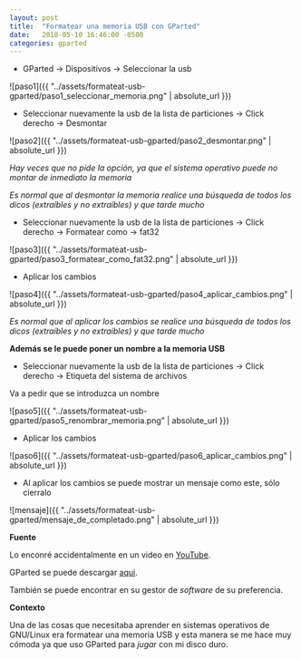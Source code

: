 ```yaml
---
layout: post
title:  "Formatear una memoria USB con GParted"
date:   2018-05-10 16:46:00 -0500
categories: gparted
--- 
```


* GParted -> Dispositivos -> Seleccionar la usb

![paso1]({{ "../assets/formateat-usb-gparted/paso1_seleccionar_memoria.png" | absolute_url }})

* Seleccionar nuevamente la usb de la lista de particiones -> Click derecho -> Desmontar

![paso2]({{ "../assets/formateat-usb-gparted/paso2_desmontar.png" | absolute_url }})

*Hay veces que no pide la opción, ya que el sistema operativo puede no montar de inmediato la memoria*

*Es normal que al desmontar la memoria realice una búsqueda de todos los dicos (extraíbles y no extraíbles) y que tarde mucho*

* Seleccionar nuevamente la usb de la lista de particiones -> Click derecho -> Formatear como -> fat32

![paso3]({{ "../assets/formateat-usb-gparted/paso3_formatear_como_fat32.png" | absolute_url }})

* Aplicar los cambios

![paso4]({{ "../assets/formateat-usb-gparted/paso4_aplicar_cambios.png" | absolute_url }})


*Es normal que al aplicar los cambios se realice una búsqueda de todos los dicos (extraíbles y no extraíbles) y que tarde mucho*

**Además se le puede poner un nombre a la memoria USB**

* Seleccionar nuevamente la usb de la lista de particiones -> Click derecho -> Etiqueta del sistema de archivos

Va a pedir que se introduzca un nombre

![paso5]({{ "../assets/formateat-usb-gparted/paso5_renombrar_memoria.png" | absolute_url }})

* Aplicar los cambios

![paso6]({{ "../assets/formateat-usb-gparted/paso6_aplicar_cambios.png" | absolute_url }})

* Al aplicar los cambios se puede mostrar un mensaje como este, sólo cierralo

![mensaje]({{ "../assets/formateat-usb-gparted/mensaje_de_completado.png" | absolute_url }})



**Fuente**

Lo enconré accidentalmente en un video en [YouTube](https://www.youtube.com/watch?v=hZbfzkb__0Y).

GParted se puede descargar [aqui](https://gparted.org/download.php).

También se puede encontrar en su gestor de *software* de su preferencia.

**Contexto**

Una de las cosas que necesitaba aprender en sistemas operativos de GNU/Linux era formatear una memoria USB y esta manera se me hace muy cómoda ya que uso GParted para *jugar* con mi disco duro.
